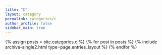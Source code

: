 ```yaml
---
title: "C"
layout: category
permalink: categories/c
author_profile: false
sidebar_main: true
---
```



{% assign posts = site.categories.c %}
{% for post in posts %} {% include archive-single2.html type=page.entries_layout %} {% endfor %}